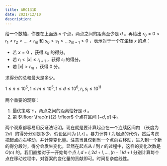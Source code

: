 ```yaml
---
title: ARC131D
date: 2021/12/10
description: 　
---
```


给一个数轴，你要在上面选 $n$ 个点，两点之间的距离至少是 $d$ 。再给出 $r_0=0<r_1<r_2<...<r_m$ 和 $s_0>s_1>...s_{m-1}>0$ ，表示对于一个在坐标 $x$ 的点：

+ 若 $x=0$ ，获得 $s_0$ 的得分。
+ 若 $r_{i}<|x|\leq r_{i+1}$  ，获得 $s_i$ 的得分。
+ 若 $|x|>r_m$ ，获得 $0$ 分。

求得分的总和最大是多少。

$1\leq n\leq 10^5,1\leq m\leq 10^5,1\leq d\leq 10^6,r_i,s_i\leq 10^{11}$

两个重要的观察：

1. 最优策略下，两点之间的距离恰好是 $d$ 。
2. 第 $\lfloor \frac{n}{2} \rfloor$ 个点在区间 $[-d,d]$ 中。

两个观察都容易用反证法证明。现在就是要计算起点在一个连续区间内 （长度为 $2d$）的得分分别是多少，假设区间为 $[l,r]$ 。暴力计算 $l$ 为起点的代价，然后考虑把起点向右移动，并计算变化量。注意当且仅到当一个点向右移动，进入到一个新的得分段时，得分会发生变化，显然在起点从 $l$ 到 $r$ 的过程中，这样的变化次数是 $O(n)$ 的。我们直接对于一开始每个点 $l,d+l,2d+l,...,(n-1)d+l$ 分别计算每个点在移动过程中，对答案的变化量的贡献即可。时间复杂度线性。
